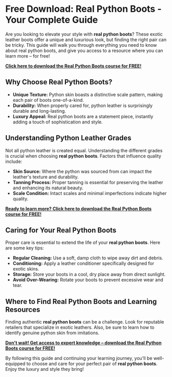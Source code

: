 # Free Download: Real Python Boots - Your Complete Guide

Are you looking to elevate your style with **real python boots**? These exotic leather boots offer a unique and luxurious look, but finding the right pair can be tricky. This guide will walk you through everything you need to know about real python boots, and give you access to a resource where you can learn more – for free!

[**Click here to download the Real Python Boots course for FREE!**](https://udemywork.com/real-python-boots)

## Why Choose Real Python Boots?

*   **Unique Texture:** Python skin boasts a distinctive scale pattern, making each pair of boots one-of-a-kind.
*   **Durability:** When properly cared for, python leather is surprisingly durable and long-lasting.
*   **Luxury Appeal:** Real python boots are a statement piece, instantly adding a touch of sophistication and style.

## Understanding Python Leather Grades

Not all python leather is created equal. Understanding the different grades is crucial when choosing **real python boots**. Factors that influence quality include:

*   **Skin Source:** Where the python was sourced from can impact the leather's texture and durability.
*   **Tanning Process:** Proper tanning is essential for preserving the leather and enhancing its natural beauty.
*   **Scale Condition:** Intact scales and minimal imperfections indicate higher quality.

[**Ready to learn more? Click here to download the Real Python Boots course for FREE!**](https://udemywork.com/real-python-boots)

## Caring for Your Real Python Boots

Proper care is essential to extend the life of your **real python boots**. Here are some key tips:

*   **Regular Cleaning:** Use a soft, damp cloth to wipe away dirt and debris.
*   **Conditioning:** Apply a leather conditioner specifically designed for exotic skins.
*   **Storage:** Store your boots in a cool, dry place away from direct sunlight.
*   **Avoid Over-Wearing:** Rotate your boots to prevent excessive wear and tear.

## Where to Find Real Python Boots and Learning Resources

Finding authentic **real python boots** can be a challenge. Look for reputable retailers that specialize in exotic leathers. Also, be sure to learn how to identify genuine python skin from imitations.

[**Don't wait! Get access to expert knowledge – download the Real Python Boots course for FREE!**](https://udemywork.com/real-python-boots)

By following this guide and continuing your learning journey, you'll be well-equipped to choose and care for your perfect pair of **real python boots**. Enjoy the luxury and style they bring!
